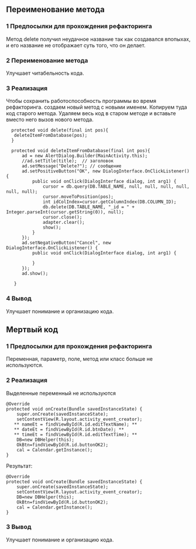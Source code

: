 ## Переименование метода

### 1 Предпосылки для прохождения рефакторинга
Метод delete получил неудачное название так как создавался впопыхах, и его название не отображает суть того, что он делает.

### 2 Переименование метода
Улучшает читабельность кода.  

### 3 Реализация 

Чтобы сохранить работоспособность программы во время рефакторинга. 
создаем новый метод с новыми именем. Копируем туда код старого метода. 
Удаляем весь код в старом методе и вставьте вместо него вызов нового метода.

      protected void delete(final int pos){    
       deleteItemFromDatabase(pos);    
      }    

      protected void deleteItemFromDatabase(final int pos){
          ad = new AlertDialog.Builder(MainActivity.this);
          //ad.setTitle(title);  // заголовок
          ad.setMessage("Delete?"); // сообщение
          ad.setPositiveButton("OK", new DialogInterface.OnClickListener() {
              public void onClick(DialogInterface dialog, int arg1) {
                  cursor = db.query(DB.TABLE_NAME, null, null, null, null, null, null);
                  cursor.moveToPosition(pos);
                  int idColIndex=cursor.getColumnIndex(DB.COLUMN_ID);
                  db.delete(DB.TABLE_NAME, "_id = " + Integer.parseInt(cursor.getString(0)), null);
                  cursor.close();
                  adapter.clear();
                  show();
              }
          });
          ad.setNegativeButton("Cancel", new DialogInterface.OnClickListener() {
              public void onClick(DialogInterface dialog, int arg1) {
      
              }
          });
          ad.show();

       }     
    
### 4 Вывод
Улучшает понимание и организацию кода. 

## Мертвый код

### 1 Предпосылки для прохождения рефакторинга
Переменная, параметр, поле, метод или класс больше не используются.

### 2 Реализация 
Выделенные переменный не используются
    
    @Override
    protected void onCreate(Bundle savedInstanceState) {
        super.onCreate(savedInstanceState);
        setContentView(R.layout.activity_event_creator);
       ** nameEt = findViewById(R.id.editTextName); **
       ** dateEt = findViewById(R.id.btnDate); **
       ** timeEt = findViewById(R.id.editTextTime); **
        DB=new DBHelper(this); 
        OkBtn=findViewById(R.id.buttonOK2);
        cal = Calendar.getInstance();
    }
Результат:

    @Override
    protected void onCreate(Bundle savedInstanceState) {
        super.onCreate(savedInstanceState);
        setContentView(R.layout.activity_event_creator);
        DB=new DBHelper(this); 
        OkBtn=findViewById(R.id.buttonOK2);
        cal = Calendar.getInstance();
    }
    
### 3 Вывод
Улучшает понимание и организацию кода. 
